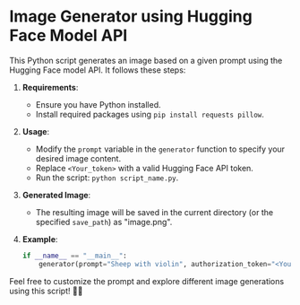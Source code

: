 
# Image Generator using Hugging Face Model API

This Python script generates an image based on a given prompt using the Hugging Face model API. It follows these steps:

1. **Requirements**:
    - Ensure you have Python installed.
    - Install required packages using `pip install requests pillow`.

2. **Usage**:
    - Modify the `prompt` variable in the `generator` function to specify your desired image content.
    - Replace `<Your_token>` with a valid Hugging Face API token.
    - Run the script: `python script_name.py`.

3. **Generated Image**:
    - The resulting image will be saved in the current directory (or the specified `save_path`) as "image.png".

4. **Example**:

    ```python
    if __name__ == "__main__":
        generator(prompt="Sheep with violin", authorization_token="<Your_token>")
    ```

Feel free to customize the prompt and explore different image generations using this script! 🎨📸

